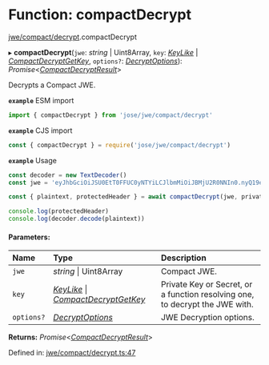 # Function: compactDecrypt

[jwe/compact/decrypt](../modules/jwe_compact_decrypt.md).compactDecrypt

▸ **compactDecrypt**(`jwe`: *string* \| Uint8Array, `key`: [*KeyLike*](../types/types.keylike.md) \| [*CompactDecryptGetKey*](../interfaces/jwe_compact_decrypt.compactdecryptgetkey.md), `options?`: [*DecryptOptions*](../interfaces/types.decryptoptions.md)): *Promise*<[*CompactDecryptResult*](../interfaces/types.compactdecryptresult.md)\>

Decrypts a Compact JWE.

**`example`** ESM import
```js
import { compactDecrypt } from 'jose/jwe/compact/decrypt'
```

**`example`** CJS import
```js
const { compactDecrypt } = require('jose/jwe/compact/decrypt')
```

**`example`** Usage
```js
const decoder = new TextDecoder()
const jwe = 'eyJhbGciOiJSU0EtT0FFUC0yNTYiLCJlbmMiOiJBMjU2R0NNIn0.nyQ19eq9ogh9wA7fFtnI2oouzy5_8b5DeLkoRMfi2yijgfTs2zEnayCEofz_qhnL-nwszabd9qUeHv0-IwvhhJJS7GUJOU3ikiIe42qcIAFme1A_Fo9CTxw4XTOy-I5qanl8So91u6hwfyN1VxAqVLsSE7_23EC-gfGEg_5znew9PyXXsOIE-K_HH7IQowRrlZ1X_bM_Liu53RzDpLDvRz59mp3S8L56YqpM8FexFGTGpEaoTcEIst375qncYt3-79IVR7gZN1RWsWgjPatfvVbnh74PglQcATSf3UUhaW0OAKn6q7r3PDx6DIKQ35bgHQg5QopuN00eIfLQL2trGw.W3grIVj5HVuAb76X.6PcuDe5D6ttWFYyv0oqqdDXfI2R8wBg1F2Q80UUA_Gv8eEimNWfxIWdLxrjzgQGSvIhxmFKuLM0.a93_Ug3uZHuczj70Zavx8Q'

const { plaintext, protectedHeader } = await compactDecrypt(jwe, privateKey)

console.log(protectedHeader)
console.log(decoder.decode(plaintext))
```

#### Parameters:

Name | Type | Description |
:------ | :------ | :------ |
`jwe` | *string* \| Uint8Array | Compact JWE.   |
`key` | [*KeyLike*](../types/types.keylike.md) \| [*CompactDecryptGetKey*](../interfaces/jwe_compact_decrypt.compactdecryptgetkey.md) | Private Key or Secret, or a function resolving one, to decrypt the JWE with.   |
`options?` | [*DecryptOptions*](../interfaces/types.decryptoptions.md) | JWE Decryption options.    |

**Returns:** *Promise*<[*CompactDecryptResult*](../interfaces/types.compactdecryptresult.md)\>

Defined in: [jwe/compact/decrypt.ts:47](https://github.com/panva/jose/blob/v3.11.5/src/jwe/compact/decrypt.ts#L47)
